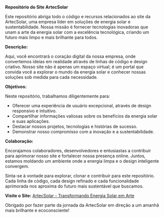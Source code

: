 **Repositório do Site ArtecSolar**

Este repositório abriga todo o código e recursos relacionados ao site da ArtecSolar, uma empresa líder em soluções de energia solar e sustentabilidade. Nossa missão é fornecer tecnologias inovadoras que unam a arte da energia solar com a excelência tecnológica, criando um futuro mais limpo e mais brilhante para todos.

**Descrição:**

Aqui, você encontrará o coração digital da nossa empresa, onde convertemos ideias em realidade através de linhas de código e design criativo. Nosso site não é apenas um espaço virtual; é um portal que convida você a explorar o mundo da energia solar e conhecer nossas soluções sob medida para cada necessidade.

**Objetivos:**

Neste repositório, trabalhamos diligentemente para:

- Oferecer uma experiência de usuário excepcional, através de design responsivo e intuitivo.
- Compartilhar informações valiosas sobre os benefícios da energia solar e suas aplicações.
- Destacar nossos projetos, tecnologias e histórias de sucesso.
- Demonstrar nosso compromisso com a inovação e a sustentabilidade.

**Colaboração:**

Encorajamos colaboradores, desenvolvedores e entusiastas a contribuir para aprimorar nosso site e fortalecer nossa presença online. Juntos, estamos moldando um ambiente onde a energia limpa e o design inteligente convergem.

Sinta-se à vontade para explorar, clonar e contribuir para este repositório. Cada linha de código, cada design refinado e cada funcionalidade aprimorada nos aproxima do futuro mais sustentável que buscamos.

**Visite o Site:**
[ArtecSolar - Transformando Energia Solar em Arte](https://www.artecsolar.com)

Obrigado por fazer parte da jornada da ArtecSolar em direção a um amanhã mais brilhante e ecoconsciente!
